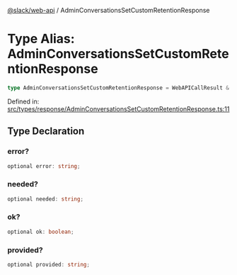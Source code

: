 [@slack/web-api](../index.md) / AdminConversationsSetCustomRetentionResponse

# Type Alias: AdminConversationsSetCustomRetentionResponse

```ts
type AdminConversationsSetCustomRetentionResponse = WebAPICallResult & object;
```

Defined in: [src/types/response/AdminConversationsSetCustomRetentionResponse.ts:11](https://github.com/slackapi/node-slack-sdk/blob/main/packages/web-api/src/types/response/AdminConversationsSetCustomRetentionResponse.ts#L11)

## Type Declaration

### error?

```ts
optional error: string;
```

### needed?

```ts
optional needed: string;
```

### ok?

```ts
optional ok: boolean;
```

### provided?

```ts
optional provided: string;
```
